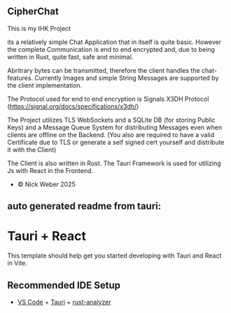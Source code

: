 ## CipherChat

This is my IHK Project

its a relatively simple Chat Application that
in itself is quite basic.
However the complete Communication is end to end encrypted
and, due to being written in Rust, quite fast, safe and minimal.

Abritrary bytes can be transmitted, therefore the client handles the chat-features. Currently Images and simple String Messages are supported by the client implementation.

The Protocol used for end to end encryption is 
Signals X3DH Protocol (https://signal.org/docs/specifications/x3dh/)

The Project utilizes TLS WebSockets and a SQLite DB (for storing Public Keys) and a Message Queue System for distributing Messages even when clients are offline on the Backend. (You also are required to have a valid Certificate due to TLS or generate a self signed cert yourself and distribute it with the Client)

The Client is also written in Rust. The Tauri Framework is used for utilizing Js with React in the Frontend.

- © Nick Weber 2025


## auto generated readme from tauri:

# Tauri + React

This template should help get you started developing with Tauri and React in Vite.

## Recommended IDE Setup

- [VS Code](https://code.visualstudio.com/) + [Tauri](https://marketplace.visualstudio.com/items?itemName=tauri-apps.tauri-vscode) + [rust-analyzer](https://marketplace.visualstudio.com/items?itemName=rust-lang.rust-analyzer)


